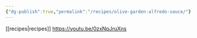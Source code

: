 ```yaml
---
{"dg-publish":true,"permalink":"/recipes/olive-garden-alfredo-sauce/"}
---
```


[[recipes\|recipes]]
https://youtu.be/0zxNpJruXns
